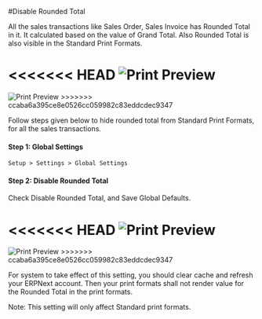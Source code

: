 #Disable Rounded Total

All the sales transactions like Sales Order, Sales Invoice has Rounded Total in it. It calculated based on the value of Grand Total. Also Rounded Total is also visible in the Standard Print Formats. 

<<<<<<< HEAD
<img alt="Print Preview" class="screenshot" src="/docs/assets/img/articles/hide-rounded-total-1.png">
=======
<img alt="Print Preview" class="screenshot" src="{{docs_base_url}}/assets/img/articles/hide-rounded-total-1.png">
>>>>>>> ccaba6a395ce8e0526cc059982c83eddcdec9347

Follow steps given below to hide rounded total from Standard Print Formats, for all the sales transactions.

#### Step 1: Global Settings

`Setup > Settings > Global Settings`

#### Step 2: Disable Rounded Total

Check Disable Rounded Total, and Save Global Defaults.

<<<<<<< HEAD
<img alt="Print Preview" class="screenshot" src="/docs/assets/img/articles/hide-rounded-total-2.png">
=======
<img alt="Print Preview" class="screenshot" src="{{docs_base_url}}/assets/img/articles/hide-rounded-total-2.png">
>>>>>>> ccaba6a395ce8e0526cc059982c83eddcdec9347

For system to take effect of this setting, you should clear cache and refresh your ERPNext account. Then your print formats shall not render value for the Rounded Total in the print formats.
   
<div class=well>Note: This setting will only affect Standard print formats.</div>

<!-- markdown -->